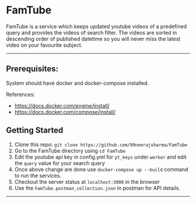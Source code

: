 # FamTube

FamTube is a service which keeps updated youtube videos of a predefined query and provides the videos of search filter.
The videos are sorted in descending order of published datetime so you will never miss the latest video on your favourite subject.

---

## Prerequisites:
System should have docker and docker-compose installed. 

References:
  - https://docs.docker.com/engine/install/
  - https://docs.docker.com/compose/install/

## Getting Started

1. Clone this repo: `git clone https://github.com/99neerajsharma/FamTube`
2. Go to the FamTube directory using `cd FamTube`
3. Edit the youtube api key in config.yml for `yt_keys` under `worker` and edit the `query` value for your search query
4. Once above change are done use `docker-compose up --build` command to run the services.
5. Checkout the server status at `localhost:3000` in the browser
6. Use the `FamTube.postman_collection.json` in postman for API details.

---

